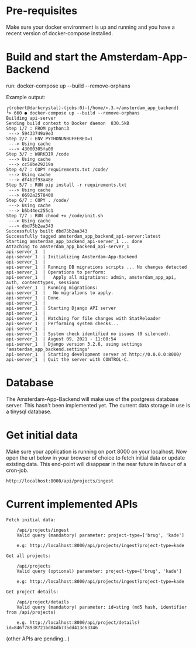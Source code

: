 # Pre-requisites

Make sure your docker environment is up and running and you have a recent version of docker-compose installed.

# Build and start the Amsterdam-App-Backend

run: docker-compose up --build --remove-orphans

Example output:

    ┌(robert@darkcrystal)-(jobs:0)-(/home/<.3.>/amsterdam_app_backend)
    └> 660 ● docker-compose up --build --remove-orphans
    Building api-server
    Sending build context to Docker daemon  830.5kB
    Step 1/7 : FROM python:3
     ---> 59433749a9e3
    Step 2/7 : ENV PYTHONUNBUFFERED=1
     ---> Using cache
     ---> 43000305fa00
    Step 3/7 : WORKDIR /code
     ---> Using cache
     ---> cc58be29219a
    Step 4/7 : COPY requirements.txt /code/
     ---> Using cache
     ---> df4b2f93a48e
    Step 5/7 : RUN pip install -r requirements.txt
     ---> Using cache
     ---> 6692a2578400
    Step 6/7 : COPY . /code/
     ---> Using cache
     ---> b5b44ec255c1
    Step 7/7 : RUN chmod +x /code/init.sh
     ---> Using cache
     ---> dbd75b2aa343
    Successfully built dbd75b2aa343
    Successfully tagged amsterdam_app_backend_api-server:latest
    Starting amsterdam_app_backend_api-server_1 ... done
    Attaching to amsterdam_app_backend_api-server_1
    api-server_1  | 
    api-server_1  | Initializing Amsterdam-App-Backend
    api-server_1  | 
    api-server_1  | Running DB migrations scripts ... No changes detected
    api-server_1  | Operations to perform:
    api-server_1  |   Apply all migrations: admin, amsterdam_app_api, auth, contenttypes, sessions
    api-server_1  | Running migrations:
    api-server_1  |   No migrations to apply.
    api-server_1  | Done.
    api-server_1  | 
    api-server_1  | Starting Django API server
    api-server_1  | 
    api-server_1  | Watching for file changes with StatReloader
    api-server_1  | Performing system checks...
    api-server_1  | 
    api-server_1  | System check identified no issues (0 silenced).
    api-server_1  | August 09, 2021 - 11:08:54
    api-server_1  | Django version 3.2.6, using settings 'amsterdam_app_backend.settings'
    api-server_1  | Starting development server at http://0.0.0.0:8000/
    api-server_1  | Quit the server with CONTROL-C.

# Database 

The Amsterdam-App-Backend will make use of the postgress database server. This hasn't been implemented
yet. The current data storage in use is a tinysql database.

# Get initial data

Make sure your application is running on port 8000 on your localhost. Now open the url below in your
browser of choice to fetch initial data or update existing data. This end-point will disappear in the
near future in favour of a cron-job. 

    http://localhost:8000/api/projects/ingest

# Current implemented APIs

    Fetch initial data:
         
        /api/projects/ingest
        Valid query (mandatory) parameter: project-type=['brug', 'kade']
        
        e.g: http://localhost:8000/api/projects/ingest?project-type=kade

    Get all projects:
     
        /api/projects
        Valid query (optional) parameter: project-type=['brug', 'kade']

        e.g: http://localhost:8000/api/projects/ingest?project-type=kade

    Get project details:

        /api/project/details
        Valid query (mandatory) parameter: id=sting (md5 hash, identifier from /api/projects)

        e.g. http://localhost:8000/api/project/details?id=846f78938721bd84db735dd413c63346

(other APIs are pending...)
